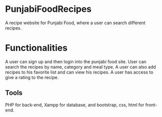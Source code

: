 # PunjabiFoodRecipes
A recipe website for Punjabi Food, where a user can search different recipes.

# Functionalities
A user can sign up and then login into the punjabi food site. User can search the recipes by name, category and meal type. A user can also add recipes to his favorite list and can view his recipes. A user has access to give a rating to the recipe.
## Tools
PHP for back-end, Xampp for database, and bootstrap, css, html for front-end.